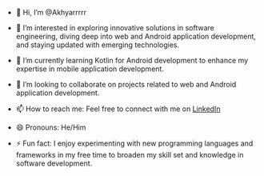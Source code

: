 - 👋 Hi, I’m @Akhyarrrrr
  
- 👀 I’m interested in exploring innovative solutions in software engineering, diving deep into web and Android application development, and staying updated with emerging technologies.
  
- 🌱 I’m currently learning Kotlin for Android development to enhance my expertise in mobile application development.
  
- 💞️ I’m looking to collaborate on projects related to web and Android application development.
  
- 📫 How to reach me: Feel free to connect with me on [LinkedIn](https://www.linkedin.com/in/akhyarrr/)
  
- 😄 Pronouns: He/Him
  
- ⚡ Fun fact: I enjoy experimenting with new programming languages and frameworks in my free time to broaden my skill set and knowledge in software development.


